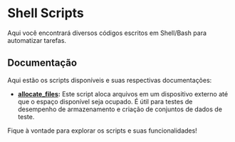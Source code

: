 # Shell Scripts

Aqui você encontrará diversos códigos escritos em Shell/Bash para automatizar tarefas.

## Documentação

Aqui estão os scripts disponíveis e suas respectivas documentações:

- **[allocate_files](https://github.com/S4TURN0/budega-do-codigo/tree/main/shell-scripts/readme-allocate_files.md):** Este script aloca arquivos em um dispositivo externo até que o espaço disponível seja ocupado. É útil para testes de desempenho de armazenamento e criação de conjuntos de dados de teste.

Fique à vontade para explorar os scripts e suas funcionalidades!